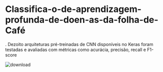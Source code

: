# Classifica-o-de-aprendizagem-profunda-de-doen-as-da-folha-de-Café
. Dezoito arquiteturas pré-treinadas de CNN disponíveis no Keras foram testadas e avaliadas com métricas como acurácia, precisão, recall e F1-score

![download](https://github.com/user-attachments/assets/99cdb0db-56ad-4319-aae8-360ed6cfc94b)

